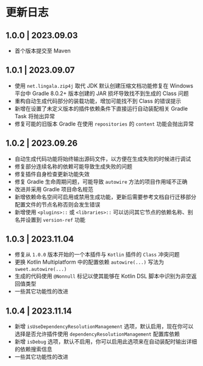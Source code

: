 # 更新日志

## 1.0.0 | 2023.09.03

- 首个版本提交至 Maven

## 1.0.1 | 2023.09.07

- 使用 `net.lingala.zip4j` 取代 JDK 默认创建压缩文档功能修复在 Windows 平台中 Gradle 8.0.2+ 版本创建的 JAR 损坏导致找不到生成的 Class 问题
- 重构自动生成代码部分的装载功能，增加可能找不到 Class 的错误提示
- 新增在设置了未定义版本的插件依赖条件下直接运行自动装配相关 Gradle Task 将抛出异常
- 修复可能的旧版本 Gradle 在使用 `repositories` 的 `content` 功能会抛出异常

## 1.0.2 | 2023.09.26

- 自动生成代码功能将始终输出源码文件，以方便在生成失败的时候进行调试
- 修复部分连续名称的依赖可能导致生成失败的问题
- 修复插件自身检查更新功能失效
- 修复 Gradle 生命周期问题，可能导致 `autowire` 方法的项目作用域不正确
- 改进并采用 Gradle 项目命名规范
- 新增依赖命名空间可启用或禁用生成功能，更新后需要参考文档自行迁移部分配置文件的节点名称否则会发生错误
- 新增使用 `<plugins>::` 或 `<libraries>::` 可以访问其它节点的依赖名称、别名并设置到 `version-ref` 功能

## 1.0.3 | 2023.11.04

- 修复从 `1.0.0` 版本开始的一个本插件与 `Kotlin` 插件的 `Class` 冲突问题
- 更换 Kotlin Multiplatform 中的配置依赖 `autowire(...)` 写法为 `sweet.autowire(...)`
- 生成的代码使用 `@Nonnull` 标记以使其能够在 Kotlin DSL 脚本中识别为非空返回值类型
- 一些其它功能性的改进

## 1.0.4 | 2023.11.14

- 新增 `isUseDependencyResolutionManagement` 选项，默认启用，现在你可以选择是否允许插件使用 `dependencyResolutionManagement` 配置库依赖
- 新增 `isDebug` 选项，默认不启用，你可以启用此选项来在自动装配时输出详细的依赖搜索信息
- 一些其它功能性的改进